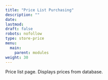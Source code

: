 ```yaml
---
title: "Price List Purchasing"
description: ""
date: 
lastmod:
draft: false
robots: nofollow
type: store-price
menu:
  main:
    parent: modules
weight: 30
---
```

Price list page. Displays prices from database.